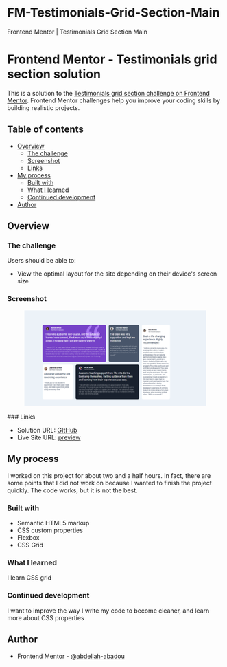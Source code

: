 # FM-Testimonials-Grid-Section-Main
Frontend Mentor | Testimonials Grid Section Main

# Frontend Mentor - Testimonials grid section solution

This is a solution to the [Testimonials grid section challenge on Frontend Mentor](https://www.frontendmentor.io/challenges/testimonials-grid-section-Nnw6J7Un7). Frontend Mentor challenges help you improve your coding skills by building realistic projects. 

## Table of contents

- [Overview](#overview)
  - [The challenge](#the-challenge)
  - [Screenshot](#screenshot)
  - [Links](#links)
- [My process](#my-process)
  - [Built with](#built-with)
  - [What I learned](#what-i-learned)
  - [Continued development](#continued-development)
- [Author](#author)


## Overview

### The challenge

Users should be able to:

- View the optimal layout for the site depending on their device's screen size

### Screenshot

<figure>
  <img src="desktop-screenshot.png" alt="screenshot">
</figure>
### Links

- Solution URL: [GItHub](https://github.com/abdellah-abadou/FM-Testimonials-Grid-Section-Main)
- Live Site URL: [preview](https://fm-testimonials-grid-section-main.netlify.app/)

## My process

I worked on this project for about two and a half hours. In fact, there are some points that I did not work on because I wanted to finish the project quickly. The code works, but it is not the best.

### Built with

- Semantic HTML5 markup
- CSS custom properties
- Flexbox
- CSS Grid

### What I learned

I learn  CSS grid

### Continued development

I want to improve the way I write my code to become cleaner, and learn more about CSS properties


## Author

- Frontend Mentor - [@abdellah-abadou](https://www.frontendmentor.io/profile/abdellah-abadou)
